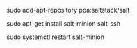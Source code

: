 sudo add-apt-repository ppa:saltstack/salt

sudo apt-get install salt-minion salt-ssh

sudo systemctl restart salt-minion

